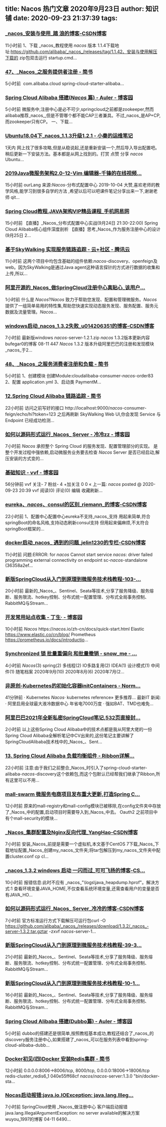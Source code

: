 
title: Nacos 热门文章 2020年9月23日
author: 知识铺
date: 2020-09-23 21:37:39
tags: 
---
  
### [_nacos_安装与使用_踏 浪的博客-CSDN博客](https://zshipu.com/t?url=https://blog.csdn.net/u010559460/article/details/108746820)

 11小时前 1、下载 _nacos_教程使用 _nacos_ 版本 1.1.4下载地址:https://github.com/alibaba/_nacos_/releases/tag/1.1.42、安装与使用解压下载的 zip包双击运行 startup.cmd...

### [47、_Nacos_之服务提供者注册 - 简书](https://zshipu.com/t?url=https://www.jianshu.com/p/6361fc518603)

 5小时前 <dependencies> <!-- SpringCloud ailibaba _nacos_--> <dependency> <groupId>com.alibaba.cloud</groupId> <artifactId>spring-cloud-starter-alibaba...

### [Spring Cloud Alibaba 搭建(_Nacos_ 篇) - Auler - 博客园](https://zshipu.com/t?url=https://www.cnblogs.com/zrl66/p/13711590.html)

 5小时前 微服务中,注册中心是必不可少,springcloud之前都是zookeeper,然而alibaba推荐_nacos_,但是不管哪个都不能CAP三者兼具。不过_nacos_是AP+CP,而zookeeper只有CP。 一、下载...

### [Ubuntu18.04下_nacos_1.1.3升级1.2.1 - 小秦的运维笔记](https://zshipu.com/t?url=https://www.chujianhua.com/?p=150)

 1天内 网上找了很多攻略,但是从稳说起,还是重新安装一个,然后导入导出配置吧。 稍后更新一下安装方法。基本都是从网上找到的。打赏 点赞 分享 _nacos_ Ubuntu...

### [2019Java微服务架构2.0-12-Vim 编辑器-千锋的在线视频...](https://zshipu.com/t?url=https://edu.csdn.net/course/play/25600/307004)

 15小时前 ourLang 来源:_Nacos_-分布式配置中心 2019-10-04 大赞,喜欢老师的教学风格,能学习到很多自学的方法 ,希望以后可以吧课件笔记分享出来一下,谢谢老师 qit...

### [Spring Cloud教程,JAVA架构VIP精品课程_手机网易网](https://zshipu.com/t?url=http://dy.163.com/article/FN6IULBM05371NT9.html)

 15小时前 【直播】_Nacos_分布式配置中心实战(9月24日 21:30-22:00) Spring Cloud Alibaba核心组件深度剖析 【直播】思考_Nacos_作为服务注册中心的设计(9月25日 2...

### [基于SkyWalking 实现服务链路追踪 - 云+社区 - 腾讯云](https://zshipu.com/t?url=https://cloud.tencent.com/developer/article/1702333)

 11小时前 这两个项目中均包含基础的组件依赖:_nacos_-discovery、openfeign及web。因为SkyWalking是通过Java agent这种语言探针的方式进行数据的收集和上传,所以...

### [阿里开源的_Nacos_做SpringCloud注册中心真贴心_该用户...](https://zshipu.com/t?url=https://blog.csdn.net/GYHYCX/article/details/108759941)

 1小时前 什么是 _Nacos_?_Nacos_ 致力于帮助您发现、配置和管理微服务。_Nacos_ 提供了一组简单易用的特性集,帮助您快速实现动态服务发现、服务配置、服务元数据及流量管理。_Nacos_...

### [windows启动_nacos_1.3.2失败_u014206351的博客-CSDN博客](https://zshipu.com/t?url=https://blog.csdn.net/u014206351/article/details/108751993)

 7小时前 最新版windows _nacos_-server-1.2.1.zip _nacos_ 1.3.2版本更新内容 bufegar0的博客 08-11 447 _Nacos_ 1.3.2 版本升级阿里巴巴的注册和发现模块_nacos_于2...

### [48、_Nacos_之服务消费者注册和负载 - 简书](https://zshipu.com/t?url=https://www.jianshu.com/p/e9a3b97f60dd)

 5小时前 1、创建模块 创建Module:cloudalibaba-consumer-_nacos_-order83 2、配置 application.yml 3、启动类 PaymentM...

### [12.Spring Cloud Alibaba 链路追踪 - 简书](https://zshipu.com/t?url=https://www.jianshu.com/p/87b2a5802319)

 22小时前 访问之前写好的接口 http://localhost:9000/_nacos_-consumer-feign/echo/hi?token=123 之后再刷新 SkyWalking Web UI,你会发现 Service 与 Endpoint 已经成功检测...

### [如何以源码形式运行_Nacos_ Server - 冷冷zz - 博客园](https://zshipu.com/t?url=https://www.cnblogs.com/leng-leng/p/13718090.html)

 7小时前 _Nacos_ 承担整个 Spring Cloud 的服务发现、配置管理部分的实现。 是整个开发过程中强依赖,启动微服务业务要去检查 _Nacos_ Server 是否已经启动,解压安装的方式变的...

### [基础知识 - vvf - 博客园](https://zshipu.com/t?url=https://www.cnblogs.com/fmys/p/13720914.html)

 56分钟前 vvf 关注- 7 粉丝- 4 +加关注 0 0 « 上一篇: _nacos_ posted @ 2020-09-23 20:39 vvf 阅读(0) 评论(0) 编辑 收藏刷新...

### [eureka、_nacos_、consul的区别_riemann_的博客-CSDN博客](https://zshipu.com/t?url=https://blog.csdn.net/riemann_/article/details/108743564)

 22小时前 1、配置中心配置中心eureka不支持_nacos_支持 用起来简单,符合springBoot的命名风格,支持动态刷新consul支持 但用起来偏麻烦,不太符合springBoot框架的...

### [docker启动_nacos_ 遇到的问题_jelin1230的专栏-CSDN博客](https://zshipu.com/t?url=https://blog.csdn.net/jelin1230/article/details/108746869)

 11小时前 问题:ERROR: for _nacos_ Cannot start service _nacos_: driver failed programming external connectivity on endpoint sc-_nacos_-standalone (36358a2ef...

### [新版SpringCloud从入门到原理到微服务技术栈教程-103-...](https://zshipu.com/t?url=https://edu.csdn.net/course/play/28185/386947)

 20小时前 最新的_Nacos_、Sentinel、Seata等技术,分享了服务降级、服务熔断、服务限流、hotkey控制、分布式统一配置管理、分布式全局事务控制、RabbitMQ与Stream...

### [开发常用站点收集 - 丁生· - 博客园](https://zshipu.com/t?url=https://www.cnblogs.com/juedingsheng/p/13717065.html)

 10小时前 _Nacos_ https://_nacos_.io/zh-cn/docs/quick-start.html Elastic https://www.elastic.co/cn/blog/ Prometheus https://prometheus.io/docs/introductio...

### [Synchronized 锁 批量重偏向 和批量撤销 - snow_me - ...](https://zshipu.com/t?url=https://www.cnblogs.com/lean-blog/p/13719480.html)

 4小时前 _Nacos_(3) spring(2) 多线程(2) IO多路复用(2) IDEA(1) 设计模式(1) 中间件(1) 随笔档案 2020年9月(10) 2020年8月(6) 2020年7月(2...

### [非原创-Kubernetes的初始化容器initContainers - Norm...](https://zshipu.com/t?url=https://www.cnblogs.com/normanlin/p/13721010.html)

 41分钟前 · Kubernetes _Nacos_· kubernetes reference» 更多推荐... 最新IT 新闻: · 阿里启用全球最大液冷数据中心 年省电7000万度 · 强如BAT、TMD也难免...

### [阿里巴巴2021年全新私密SpringCloud笔记,532页直接封...](https://zshipu.com/t?url=https://blog.csdn.net/python8989/article/details/108759615)

 2小时前 以上这些Spring Cloud Alibaba中的技术点都是我从阿里大佬的一份Spring Cloud Alibaba全解析笔记中CV出来的,这份笔记主要讲解了SpringCloudAlibaba技术栈中的_Nacos_、Sent...

### [13\. Spring Cloud Alibaba 负载均衡组件 - Ribbon详解...](https://zshipu.com/t?url=https://www.jianshu.com/p/9b2f6ddd5357)

 22小时前 注意:由于我们之前整合_Nacos_时引入了spring-cloud-starter-alibaba-_nacos_-discovery这个依赖包,而这个包默认已经帮我们继承了Ribbon,所有这里可以不用...

### [mall-swarm 微服务电商项目发布重大更新,打造Spring C...](https://zshipu.com/t?url=https://www.jianshu.com/p/c4a5d7b9dec0)

 12小时前 原来的mall-registry和mall-config模块已被移除,在config文件夹中存放了_Nacos_中的配置,启动项目时需要导入到_Nacos_中去。 Oauth2 之前项目中有个mall-security的模块...

### [_Nacos_集群配置及Nginx反向代理_YangHao-CSDN博客](https://zshipu.com/t?url=https://blog.csdn.net/yanghao937170/article/details/108750824)

 7小时前 安装_Nacos_前提是需要一个虚拟机,本文基于CentOS 7下载_Nacos_下载地址配置_Nacos_创建my_nacos_文件夹;将tar包解压到my_nacos_文件夹中配置cluster.conf cp cl...

### [_nacos_1.3.2 windows 启动 一闪而过_可可飞扬的博客-CS...](https://zshipu.com/t?url=https://blog.csdn.net/feifei3851/article/details/108748067)

 10小时前 报错信息:此时不应有 \_nacos_"\logs\java_heapdump.hprof"。解决方式:1 查看环境变量JAVA_HOME,不仅查看系统环境变量,还需查看用户的变量是否有JAVA_HO...

### [如何以源码形式运行_Nacos_ Server_冷冷的博客-CSDN博客](https://zshipu.com/t?url=https://blog.csdn.net/qq_16063307/article/details/108752084)

 7小时前 官方标准运行方式下载解压可运行包curl -O https://github.com/alibaba/_nacos_/releases/download/1.3.2/_nacos_-server-1.3.2.tar.gztar -zxvf _nacos_-server-1...

### [新版SpringCloud从入门到原理到微服务技术栈教程-39-3...](https://zshipu.com/t?url=https://edu.csdn.net/course/play/28185/386882)

 21小时前 最新的_Nacos_、Sentinel、Seata等技术,分享了服务降级、服务熔断、服务限流、hotkey控制、分布式统一配置管理、分布式全局事务控制、RabbitMQ与Stream...

### [新版SpringCloud从入门到原理到微服务技术栈教程-10-1...](https://zshipu.com/t?url=https://edu.csdn.net/course/play/28185/386853)

 16小时前 最新的_Nacos_、Sentinel、Seata等技术,分享了服务降级、服务熔断、服务限流、hotkey控制、分布式统一配置管理、分布式全局事务控制、RabbitMQ与Stream...

### [Spring Cloud Alibaba 搭建(Dubbo篇) - Auler - 博客园](https://zshipu.com/t?url=https://www.cnblogs.com/zrl66/p/13718953.html)

 5小时前 dubbo的搭建还是很简单,按照教程基本成功,教程还结合了_nacos_的discovery服务注册中心,如果搭建了_nacos_可以在服务列表中看到spring-cloud-alibaba-dubb...

### [Docker初见(四)Docker 安装Redis集群 - 简书](https://zshipu.com/t?url=https://www.jianshu.com/p/5117e0daf956)

 12小时前 0.0.0.0:8006->8006/tcp, 8000/tcp, 0.0.0.0:18006->18006/tcp redis-cluster_redis6_1 040e55ff68cf _nacos_/_nacos_-server:1.3.0 "bin/docker-sta...

### [Nocas启动报错:java.io.IOException: java.lang.Illeg...](https://zshipu.com/t?url=https://blog.csdn.net/lyxuefeng/article/details/108752302)

 7小时前 SpringCloud使用 _Nacos_做注册中心 客户端启动报错java.lang.IllegalArgumentException: no server available的解决方案 wuyou_1997的博客 04-11 6490...
